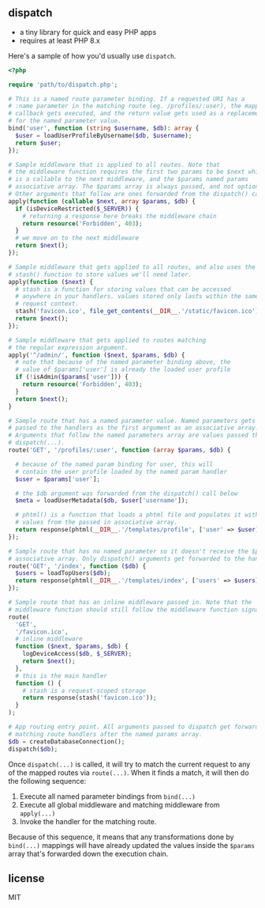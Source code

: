 ## dispatch

- a tiny library for quick and easy PHP apps
- requires at least PHP 8.x

Here's a sample of how you'd usually use `dispatch`.

```php
<?php

require 'path/to/dispatch.php';

# This is a named route parameter binding. If a requested URI has a
# :name parameter in the matching route (eg. /profiles/:user), the mapped
# callback gets executed, and the return value gets used as a replacement
# for the named parameter value.
bind('user', function (string $username, $db): array {
  $user = loadUserProfileByUsername($db, $username);
  return $user;
});

# Sample middleware that is applied to all routes. Note that
# the middleware function requires the first two params to be $next which
# is a callable to the next middleware, and the $params named params
# associative array. The $params array is always passed, and not optional.
# Other arguments that follow are ones forwarded from the dispatch() call.
apply(function (callable $next, array $params, $db) {
  if (isDeviceRestricted($_SERVER)) {
    # returning a response here breaks the middleware chain
    return resource('Forbidden', 403);
  }
  # we move on to the next middleware
  return $next();
});

# Sample middleware that gets applied to all routes, and also uses the
# stash() function to store values we'll need later.
apply(function ($next) {
  # stash is a function for storing values that can be accessed
  # anywhere in your handlers. values stored only lasts within the same
  # request context.
  stash('favicon.ico', file_get_contents(__DIR__.'/static/favicon.ico'));
  return $next();
});

# Sample middleware that gets applied to routes matching
# the regular expression argument.
apply('^/admin/', function ($next, $params, $db) {
  # note that because of the named parameter binding above, the
  # value of $params['user'] is already the loaded user profile
  if (!isAdmin($params['user'])) {
    return resource('Forbidden', 403);
  }
  return $next();
}

# Sample route that has a named parameter value. Named parameters gets
# passed to the handlers as the first argument as an associative array.
# Arguments that follow the named parameters array are values passed through
# dispatch(...).
route('GET', '/profiles/:user', function (array $params, $db) {

  # because of the named param binding for user, this will
  # contain the user profile loaded by the named param handler
  $user = $params['user'];

  # the $db argument was forwarded from the dispatch() call below
  $meta = loadUserMetadata($db, $user['username']);

  # phtml() is a function that loads a phtml file and populates it with
  # values from the passed in associative array.
  return response(phtml(__DIR__.'/templates/profile', ['user' => $user]));
});

# Sample route that has no named parameter so it doesn't receive the $params
# associative array. Only dispatch() arguments get forwarded to the handler.
route('GET', '/index', function ($db) {
  $users = loadTopUsers($db);
  return response(phtml(__DIR__.'/templates/index', ['users' => $users]));
});

# Sample route that has an inline middleware passed in. Note that the
# middleware function should still follow the middleware function signature.
route(
  'GET',
  '/favicon.ico',
  # inline middleware
  function ($next, $params, $db) {
    logDeviceAccess($db, $_SERVER);
    return $next();
  },
  # this is the main handler
  function () {
    # stash is a request-scoped storage
    return response(stash('favicon.ico'));
  }
);

# App routing entry point. All arguments passed to dispatch get forwarded to
# matching route handlers after the named params array.
$db = createDatabaseConnection();
dispatch($db);

```

Once `dispatch(...)` is called, it will try to match the current request to any
of the mapped routes via `route(...)`. When it finds a match, it will then do the
following sequence:

1. Execute all named parameter bindings from `bind(...)`
2. Execute all global middleware and matching middleware from `apply(...)`
3. Invoke the handler for the matching route.

Because of this sequence, it means that any transformations done by `bind(...)`
mappings will have already updated the values inside the `$params` array that's
forwarded down the execution chain.


## license

MIT
